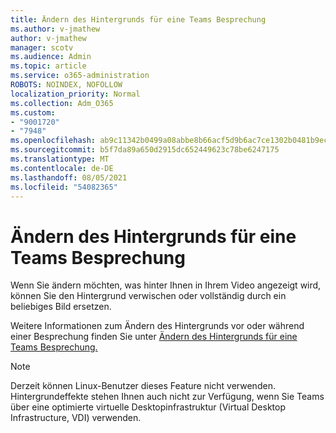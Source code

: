 ```yaml
---
title: Ändern des Hintergrunds für eine Teams Besprechung
ms.author: v-jmathew
author: v-jmathew
manager: scotv
ms.audience: Admin
ms.topic: article
ms.service: o365-administration
ROBOTS: NOINDEX, NOFOLLOW
localization_priority: Normal
ms.collection: Adm_O365
ms.custom:
- "9001720"
- "7948"
ms.openlocfilehash: ab9c11342b0499a08abbe8b66acf5d9b6ac7ce1302b0481b9ece4f440d4c9886
ms.sourcegitcommit: b5f7da89a650d2915dc652449623c78be6247175
ms.translationtype: MT
ms.contentlocale: de-DE
ms.lasthandoff: 08/05/2021
ms.locfileid: "54082365"
---
```

# <a name="change-your-background-for-a-teams-meeting"></a>Ändern des Hintergrunds für eine Teams Besprechung

Wenn Sie ändern möchten, was hinter Ihnen in Ihrem Video angezeigt wird, können Sie den Hintergrund verwischen oder vollständig durch ein beliebiges Bild ersetzen.

Weitere Informationen zum Ändern des Hintergrunds vor oder während einer Besprechung finden Sie unter [Ändern des Hintergrunds für eine Teams Besprechung.](https://support.microsoft.com/office/change-your-background-for-a-teams-meeting-f77a2381-443a-499d-825e-509a140f4780)

> [!NOTE]
> Derzeit können Linux-Benutzer dieses Feature nicht verwenden. Hintergrundeffekte stehen Ihnen auch nicht zur Verfügung, wenn Sie Teams über eine optimierte virtuelle Desktopinfrastruktur (Virtual Desktop Infrastructure, VDI) verwenden.
